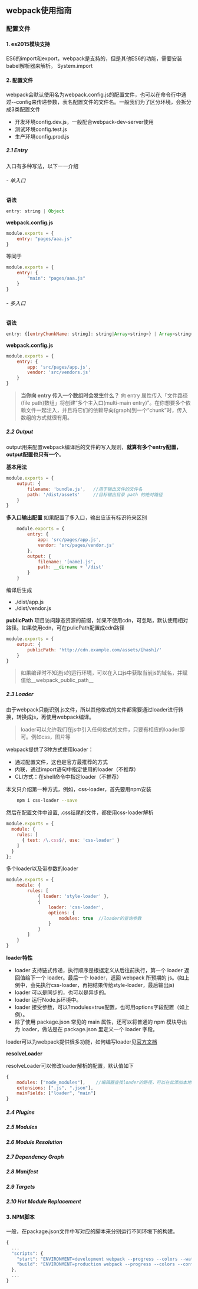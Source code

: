 ## webpack使用指南

### 配置文件
#### 1. es2015模块支持
ES6的import和export，webpack是支持的，但是其他ES6的功能，需要安装babel解析器来解析。
System.import
#### 2. 配置文件
webpack会默认使用名为webpack.config.js的配置文件，也可以在命令行中通过--config来传递参数，表名配置文件的文件名。一般我们为了区分环境，会拆分成3类配置文件
- 开发环境config.dev.js，一般配合webpack-dev-server使用
- 测试环境config.test.js
- 生产环境config.prod.js

##### 2.1 Entry
入口有多种写法，以下一一介绍
###### - 单入口
**语法**
```js
entry: string | Object
```

**webpack.config.js**
```js
module.exports = {
	entry: "pages/aaa.js"
}
```
等同于

```js
module.exports = {
	entry: { 
		"main": "pages/aaa.js"
	}
}
```

###### - 多入口
**语法**
```js
entry: {[entryChunkName: string]: string|Array<string>} | Array<string>
```

**webpack.config.js**

```js
module.exports = {
	entry: {
		app: 'src/pages/app.js',
		vendor: 'src/vendors.js'
	}
}
```

> **当你向 entry 传入一个数组时会发生什么？**
向 entry 属性传入「文件路径(file path)数组」将创建“多个主入口(multi-main entry)”。在你想要多个依赖文件一起注入，并且将它们的依赖导向(graph)到一个“chunk”时，传入数组的方式就很有用。

##### 2.2 Output

output用来配置webpack编译后的文件的写入规则，**就算有多个entry配置，output配置也只有一个**。

**基本用法**

```js
module.exports = {
	output: {
		filename: 'bundle.js',   //用于输出文件的文件名
		path: '/dist/assets'     //目标输出目录 path 的绝对路径
	}
}
```


**多入口输出配置**
如果配置了多入口，输出应该有标识符来区别
```js
	module.exports = {
		entry: {
			app: 'src/pages/app.js',
			vendor: 'src/pages/vendor.js'
		},
		output: {
			filename: '[name].js',
			path: __dirname + '/dist'
		}
	}
```

编译后生成
- ./dist/app.js
- ./dist/vendor.js

**publicPath**
项目访问静态资源的前缀，如果不使用cdn，可忽略，默认使用相对路径。如果使用cdn，可在pulicPath配置成cdn路径

```js
module.exports = {
	output: {
		publicPath: 'http://cdn.example.com/assets/[hash]/'
	}
}
```

> 如果编译时不知道js的运行环境，可以在入口js中获取当前js的域名，并赋值给__webpack_public_path__

##### 2.3 Loader

由于webpack只能识别.js文件，所以其他格式的文件都需要通过loader进行转换，转换成js，再使用webpack编译。

> loader可以允许我们在js中引入任何格式的文件，只要有相应的loader即可。例如css，图片等

webpack提供了3种方式使用loader：
- 通过配置文件，这也是官方最推荐的方式
- 内联，通过import语句中指定使用的loader（不推荐）
- CLI方式：在shell命令中指定loader（不推荐）

本文只介绍第一种方式，例如，css-loader，首先要用npm安装

```bash
	npm i css-loader --save
```

然后在配置文件中设置, .css结尾的文件，都使用css-loader解析

```js
module.exports = {
  module: {
    rules: [
      { test: /\.css$/, use: 'css-loader' }
    ]
  }
};
```

多个loader以及带参数的loader

```js
module.exports = {
	module: {
		rules: [
			{ loader: 'style-loader' },
			{
				loader: 'css-loader',
				options: {
					modules: true  //loader的查询参数
				}
			}
		]
	}
}
```

**loader特性**
- loader 支持链式传递，执行顺序是根据定义从后往前执行，第一个 loader 返回值给下一个 loader。最后一个 loader，返回 webpack 所预期的 js。(如上例中，会先执行css-loader，再把结果传给style-loader，最后输出js)
- loader 可以是同步的，也可以是异步的。
- loader 运行Node.js环境中。
- loader 接受参数，可以?modules=true配置，也可用options字段配置（如上例）。
- 除了使用 package.json 常见的 main 属性，还可以将普通的 npm 模块导出为 loader，做法是在 package.json 里定义一个 loader 字段。

loader可以为webpack提供很多功能，如何编写loader见[官方文档](https://doc.webpack-china.org/development/how-to-write-a-loader "如何编写loader")

**resolveLoader**

resolveLoader可以修改loader解析的配置，默认值如下

```js
{
    modules: ["node_modules"],    //编辑器查找loader的路径，可以在此添加本地loader的路径
    extensions: [".js", ".json"],
    mainFields: ["loader", "main"]
}
```

##### 2.4 Plugins
##### 2.5 Modules
##### 2.6 Module Resolution
##### 2.7 Dependency Graph
##### 2.8 Manifest
##### 2.9 Targets
##### 2.10 Hot Module Replacement
#### 3. NPM脚本
一般，在package.json文件中写对应的脚本来分别运行不同环境下的构建。

```js
{
  ...
  "scripts": {
    "start": "ENVIRONMENT=development webpack --progress --colors --watch --config ./webpack/config.dev.js",
	"build": "ENVIRONMENT=production webpack --progress --colors --config ./webpack/config.prod.js"
  },
  ...
}
```
